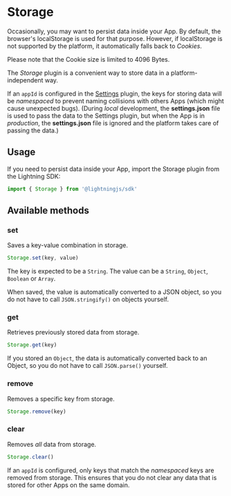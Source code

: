 # Storage

Occasionally, you may want to persist data inside your App. By default, the browser's localStorage is used for that purpose. However, if localStorage is not supported by the platform, it automatically falls back to *Cookies*.

Please note that the Cookie size is limited to 4096 Bytes.

The *Storage* plugin is a convenient way to store data in a platform-independent way.

If an `appId` is configured in the [Settings](settings.md) plugin, the keys for storing data will be *namespaced* to prevent naming collisions with others Apps (which might cause unexpected bugs). (During *local* development, the **settings.json** file is used to pass the data to the Settings plugin, but when the App is in *production*, the **settings.json** file is ignored and the platform takes care of passing the data.)

## Usage

If you need to persist data inside your App, import the Storage plugin from the Lightning SDK:

```js
import { Storage } from '@lightningjs/sdk'
```

## Available methods

### set

Saves a key-value combination in storage.

```js
Storage.set(key, value)
```

The key is expected to be a `String`. The value can be a `String`, `Object`, `Boolean` or `Array`.

When saved, the value is automatically converted to a JSON object, so you do not have to call `JSON.stringify()` on objects yourself.

### get

Retrieves previously stored data from storage.

```js
Storage.get(key)
```

If you stored an `Object`, the data is automatically converted back to an Object, so you do not have to call `JSON.parse()` yourself.

### remove

Removes a specific key from storage.

```js
Storage.remove(key)
```

### clear

Removes *all* data from storage.

```js
Storage.clear()
```

If an `appId` is configured, only keys that match the *namespaced* keys are removed from storage. This ensures that you do not clear any data that is stored for other Apps on the same domain.
